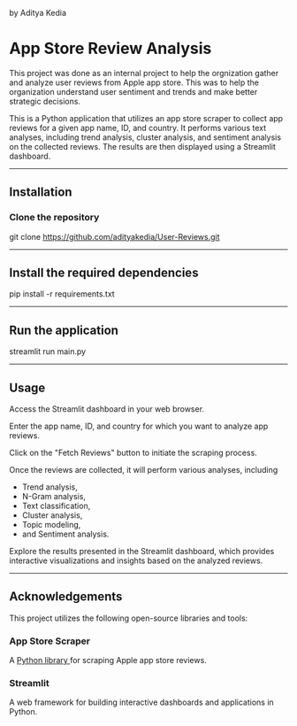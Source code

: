 by Aditya Kedia

# App Store Review Analysis
This project was done as an internal project to help the orgnization gather and analyze user reviews from Apple app store. This was to help the organization understand user sentiment and trends and make better strategic decisions. 

This is a Python application that utilizes an app store scraper to collect app reviews for a given app name, ID, and country. It performs various text analyses, including trend analysis, cluster analysis, and sentiment analysis on the collected reviews. The results are then displayed using a Streamlit dashboard.

____
## Installation
### Clone the repository
git clone https://github.com/adityakedia/User-Reviews.git

____
## Install the required dependencies
pip install -r requirements.txt

____
## Run the application
streamlit run main.py

____
## Usage
Access the Streamlit dashboard in your web browser.

Enter the app name, ID, and country for which you want to analyze app reviews.

Click on the "Fetch Reviews" button to initiate the scraping process.

Once the reviews are collected, it will perform various analyses, including
 
- Trend analysis, 
- N-Gram analysis,
- Text classification,
- Cluster analysis, 
- Topic modeling,
- and Sentiment analysis.

Explore the results presented in the Streamlit dashboard, which provides interactive visualizations and insights based on the analyzed reviews.

____
## Acknowledgements
This project utilizes the following open-source libraries and tools:

### App Store Scraper
A [Python library ](https://github.com/cowboy-bebug/app-store-scraper)for scraping Apple app store reviews.

### Streamlit 
A web framework for building interactive dashboards and applications in Python.
